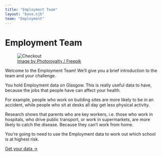 ```yaml
---
title: "Employment Team"
layout: "base.njk"
team: "Employment"
---
```



# Employment Team


<div class="grid grid-md-2 dense grid-column-gap-2">
  <div class="mb1 grid-column-2-md">
    <figure>
    <img src="/img/checkout.svg" alt="Checkout">
    <figcaption><a target="_blank" href="http://www.freepik.com">Image by Photoroyalty / Freepik</a></figcaption>
    </figure>
  </div>

  <div class="grid-column-1-md">


Welcome to the Employment Team! We’ll give you a brief introduction to the team and your challenge.


You hold Employment data on Glasgow. This is really useful data to have, because the jobs that people have can affect your health.

For example, people who work on building sites are more likely to be in an accident, while people who sit at desks all day get less physical activity.

Research shows that parents who are key workers, i.e. those who work in hospitals, who drive public transport, or work in supermarkets, are more likely to catch the disease. Because they can’t work from home.

You&rsquo;re going to need to use the Employment data to work out which school is at highest risk.






<a class="btn" href="/employment2">Get your data &rarr;</a>

  </div>
</div>

